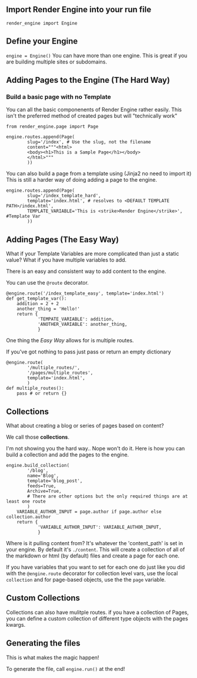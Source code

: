 ## Import Render Engine into your run file

`render_engine import Engine`

## Define your Engine
`engine = Engine()`
You can have more than one engine. This is great if you are building multiple sites or subdomains.

## Adding Pages to the Engine (The Hard Way)
### Build a basic page with no Template
You can all the basic componenents of Render Engine rather easily. This isn't the preferred method of created pages but will "technically work"

```
from render_engine.page import Page

engine.routes.append(Page(
        slug='/index', # Use the slug, not the filename
        content="""<html>
        <body><h1>This is a Sample Page</h1></body>
        </html>"""
        ))
```

You can also build a page from a template using (Jinja2 no need to import it) 
This is still a  harder way of doing adding a page to the engine. 

```
engine.routes.append(Page(
        slug='/index_template_hard',
        template='index.html', # resolves to <DEFAULT TEMPLATE PATH>/index.html',
        TEMPLATE_VARIABLE='This is <strike>Render Engine</strike>', #Template Var
        ))
```

## Adding Pages (The Easy Way)
What if your Template Variables are more complicated than just a static value? What if you have multiple variables to add.

There is an easy and consistent way to add content to the engine.

You can use the `@route` decorator.

```
@engine.route('/index_template_easy', template='index.html')
def get_template_var():
    addition = 2 + 2
    another_thing = 'Hello!'
    return {
            'TEMPATE_VARIABLE': addition,
            'ANOTHER_VARIABLE': another_thing,
            }
```

One thing the _Easy Way_ allows for is multiple routes.

If you've got nothing to pass just pass or return an empty dictionary

```
@engine.route(
        '/multiple_routes/',
        '/pages/multiple_routes',
        template='index.html',
        )
def multiple_routes():
    pass # or return {}
```

## Collections
What about creating a blog or series of pages based on content?

We call those **collections**.

I'm not showing you the hard way.. Nope won't do it. Here is how you can build a collection and add the pages to the engine.

```
engine.build_collection(
        '/blog',
        name='Blog',
        template='blog_post',
        feeds=True,
        Archive=True,
        # There are other options but the only required things are at least one route
        )
    VARIABLE_AUTHOR_INPUT = page.author if page.author else collection.author
    return {
            'VARIABLE_AUTHOR_INPUT': VARIABLE_AUTHOR_INPUT,
            }
```

Where is it pulling content from? It's whatever the 'content_path' is set in your engine. By default it's `./content`. This will create a collection of all of the markdown or html (by default) files and create a page for each one.

If you have variables that you want to set for each one do just like you did with the `@engine.route` decorator for collection level vars, use the local `collection` and for page-based objects, use the the `page` variable.
    
## Custom Collections
Collections can also have mulitple routes.
if you have a collection of Pages, you can define a custom collection of
different type objects with the pages kwargs.

## Generating the files
This is what makes the magic happen!

To generate the file, call `engine.run()` at the end!
